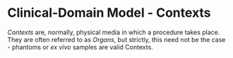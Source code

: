 # Clinical-Domain Model - Contexts

*Contexts* are, normally, physical media in which a procedure takes place. They
are often referred to as *Organs*, but strictly, this need not be the case -
phantoms or *ex vivo* samples are valid Contexts.
